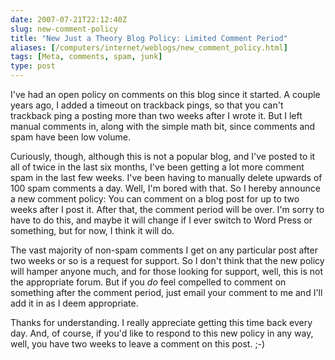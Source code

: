 ```yaml
--- 
date: 2007-07-21T22:12:40Z
slug: new-comment-policy
title: "New Just a Theory Blog Policy: Limited Comment Period"
aliases: [/computers/internet/weblogs/new_comment_policy.html]
tags: [Meta, comments, spam, junk]
type: post
---
```


<p>I've had an open policy on comments on this blog since it started. A couple years ago, I added a timeout on trackback pings, so that you can't trackback ping a posting more than two weeks after I wrote it. But I left manual comments in, along with the simple math bit, since comments and spam have been low volume.</p>

<p>Curiously, though, although this is not a popular blog, and I've posted to it all of twice in the last six months, I've been getting a lot more comment spam in the last few weeks. I've been having to manually delete upwards of 100 spam comments a day. Well, I'm bored with that. So I hereby announce a new comment policy: You can comment on a blog post for up to two weeks after I post it. After that, the comment period will be over. I'm sorry to have to do this, and maybe it will change if I ever switch to Word Press or something, but for now, I think it will do.</p>

<p>The vast majority of non-spam comments I get on any particular post after two weeks or so is a request for support. So I don't think that the new policy will hamper anyone much, and for those looking for support, well, this is not the appropriate forum. But if you <em>do</em> feel compelled to comment on something after the comment period, just email your comment to me and I'll add it in as I deem appropriate.</p>

<p>Thanks for understanding. I really appreciate getting this time back every day. And, of course, if you'd like to respond to this new policy in any way, well, you have two weeks to leave a comment on this post. ;-)</p>
